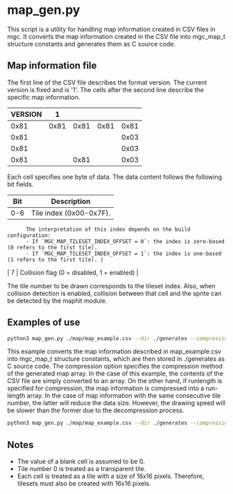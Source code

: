 # map_gen.py

This script is a utility for handling map information created in CSV files in mgc.
It converts the map information created in the CSV file into mgc_map_t structure constants and generates them as C source code.

## Map information file

The first line of the CSV file describes the format version. The current version is fixed and is '1'.
The cells after the second line describe the specific map information.


| VERSION | 1 |   |   |   |
|---------|---|---|---|---|
| 0x81    | 0x81 | 0x81 | 0x81 | 0x81 |
| 0x81    |     |     |     | 0x03 |
| 0x81    |     |     |     | 0x03 |
| 0x81    |     | 0x81 |     | 0x03 |

Each cell specifies one byte of data. The data content follows the following bit fields.

| Bit  | Description |
|------|-------------|
| 0-6  | Tile index (0x00-0x7F).  
          The interpretation of this index depends on the build configuration:  
          - If `MGC_MAP_TILESET_INDEX_OFFSET = 0`: the index is zero-based (0 refers to the first tile).  
          - If `MGC_MAP_TILESET_INDEX_OFFSET = 1`: the index is one-based (1 refers to the first tile). |
| 7    | Collision flag (0 = disabled, 1 = enabled) |

The tile number to be drawn corresponds to the tileset index. Also, when collision detection is enabled,
collision between that cell and the sprite can be detected by the maphit module.

## Examples of use

```bash
python3 map_gen.py ./map/map_example.csv --dir ./generates --compression none
```

This example converts the map information described in map_example.csv into mgc_map_t structure constants, which are then stored in ./generates as C source code.
The compression option specifies the compression method of the generated map array.
In the case of this example, the contents of the CSV file are simply converted to an array. On the other hand, if runlength is specified for compression, the map information is compressed into a run-length array.
In the case of map information with the same consecutive tile number, the latter will reduce the data size.
However, the drawing speed will be slower than the former due to the decompression process.

```bash
python3 map_gen.py ./map/map_example.csv --dir ./generates --compression runlength
```

## Notes

 - The value of a blank cell is assumed to be 0.
 - Tile number 0 is treated as a transparent tile.
 - Each cell is treated as a tile with a size of 16x16 pixels. Therefore, tilesets must also be created with 16x16 pixels.
 
 
